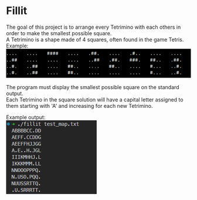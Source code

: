 # Fillit

The goal of this project is to arrange every Tetrimino with each others in order to make
the smallest possible square.  
A Tetrimino is a shape made of 4 squares, often found in the game Tetris.  
Example:  
![Screenshot](images/tetriminos.png)
  
The program must display the smallest possible square on the standard output.  
Each Tetrimino in the square solution will have a capital letter assigned to them
starting with 'A' and increasing for each new Tetrimino.  

Example output:  
![Screenshot](images/fillit_output.png)
